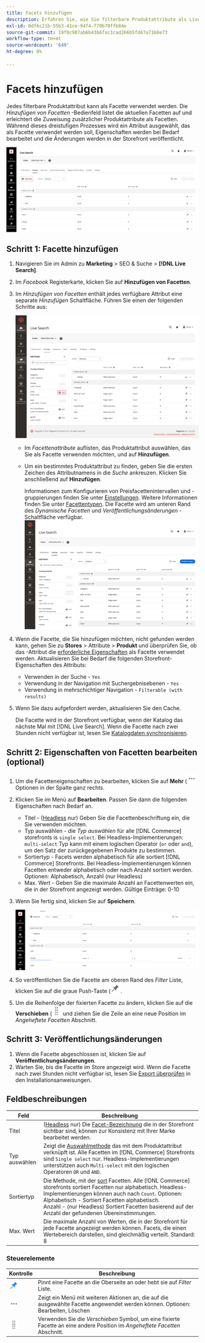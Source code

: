 ```yaml
---
title: Facets hinzufügen
description: Erfahren Sie, wie Sie filterbare Produktattribute als Live-Suchfacetten hinzufügen.
exl-id: 0df6c21b-55b3-41ce-94f4-f70b70ffb84e
source-git-commit: 19f0c987ab6b43b6fac1cad266b5fd47a7168e73
workflow-type: tm+mt
source-wordcount: '649'
ht-degree: 0%

---
```


# Facets hinzufügen

Jedes filterbare Produktattribut kann als Facette verwendet werden. Die *Hinzufügen von Facetten* -Bedienfeld listet die aktuellen Facetten auf und erleichtert die Zuweisung zusätzlicher Produktattribute als Facetten. Während dieses dreistufigen Prozesses wird ein Attribut ausgewählt, das als Facette verwendet werden soll, Eigenschaften werden bei Bedarf bearbeitet und die Änderungen werden in der Storefront veröffentlicht.

![Factory-Arbeitsbereich](assets/facets-add.png)

## Schritt 1: Facette hinzufügen

1. Navigieren Sie im Admin zu **Marketing** > SEO &amp; Suche > **[!DNL Live Search]**.
1. Im *Facebook* Registerkarte, klicken Sie auf **Hinzufügen von Facetten**.
1. Im *Hinzufügen von Facetten* enthält jedes verfügbare Attribut eine separate *Hinzufügen* Schaltfläche. Führen Sie einen der folgenden Schritte aus:

   ![Facette hinzugefügt](assets/facets-list-add.png)

   * Im *Facettenattribute* auflisten, das Produktattribut auswählen, das Sie als Facette verwenden möchten, und auf **Hinzufügen**.
   * Um ein bestimmtes Produktattribut zu finden, geben Sie die ersten Zeichen des Attributnamens in die *Suche* ankreuzen. Klicken Sie anschließend auf **Hinzufügen**.

      Informationen zum Konfigurieren von Preisfacettenintervallen und -gruppierungen finden Sie unter [Einstellungen](settings.md). Weitere Informationen finden Sie unter [Facettentypen](facets-type.md).
Die Facette wird am unteren Rand des *Dynamische Facetten* und *Veröffentlichungsänderungen* -Schaltfläche verfügbar.
   ![Facette hinzugefügt](assets/facet-added.png)

1. Wenn die Facette, die Sie hinzufügen möchten, nicht gefunden werden kann, gehen Sie zu **Stores** > Attribute > **Produkt** und überprüfen Sie, ob das -Attribut die [erforderliche Eigenschaften](facets.md) als Facette verwendet werden. Aktualisieren Sie bei Bedarf die folgenden Storefront-Eigenschaften des Attributs:

   * Verwenden in der Suche - `Yes`
   * Verwendung in der Navigation mit Suchergebnisebenen - `Yes`
   * Verwendung in mehrschichtiger Navigation - `Filterable (with results)`

1. Wenn Sie dazu aufgefordert werden, aktualisieren Sie den Cache.

   Die Facette wird in der Storefront verfügbar, wenn der Katalog das nächste Mal mit [!DNL Live Search]. Wenn die Facette nach zwei Stunden nicht verfügbar ist, lesen Sie [Katalogdaten synchronisieren](install.md#synchronize-catalog-data).

## Schritt 2: Eigenschaften von Facetten bearbeiten (optional)

1. Um die Facetteneigenschaften zu bearbeiten, klicken Sie auf **Mehr** (![Mehr Auswahl](assets/btn-more.png) Optionen in der Spalte ganz rechts.
1. Klicken Sie im Menü auf **Bearbeiten**. Passen Sie dann die folgenden Eigenschaften nach Bedarf an.

   * Titel - ([Headless](facets-type.md) nur) Geben Sie die Facettenbeschriftung ein, die Sie verwenden möchten.
   * Typ auswählen - die *Typ auswählen* für alle [!DNL Commerce] storefronts is `single select`. Bei Headless-Implementierungen: `multi-select` Typ kann mit einem logischen Operator (`or` oder `and`), um den Satz der zurückgegebenen Produkte zu bestimmen.
   * Sortiertyp - Facets werden alphabetisch für alle sortiert [!DNL Commerce] Storefronts. Bei Headless-Implementierungen können Facetten entweder alphabetisch oder nach Anzahl sortiert werden. Optionen: Alphabetisch, Anzahl (nur Headless)
   * Max. Wert - Geben Sie die maximale Anzahl an Facettenwerten ein, die in der Storefront angezeigt werden. Gültige Einträge: 0-10

1. Wenn Sie fertig sind, klicken Sie auf **Speichern**.

   ![Factory-Arbeitsbereich](assets/facet-edit.png)

1. So veröffentlichen Sie die Facette am oberen Rand des *Filter* Liste, klicken Sie auf die graue Push-Taste (![Pin-Auswahl](assets/btn-pin-gray.png).
1. Um die Reihenfolge der fixierten Facette zu ändern, klicken Sie auf die **Verschieben** (![Auswahl verschieben](assets/btn-move.png) und ziehen Sie die Zeile an eine neue Position im *Angeheftete Facetten* Abschnitt.

## Schritt 3: Veröffentlichungsänderungen

1. Wenn die Facette abgeschlossen ist, klicken Sie auf **Veröffentlichungsänderungen**.
1. Warten Sie, bis die Facette im Store angezeigt wird.
Wenn die Facette nach zwei Stunden nicht verfügbar ist, lesen Sie [Export überprüfen](install.md#synchronize-catalog-data) in den Installationsanweisungen.

## Feldbeschreibungen

| Feld | Beschreibung |
|--- |--- |
| Titel | ([Headless](facets-type.md) nur) Die [Facet-Bezeichnung](facets-type.md) die in der Storefront sichtbar sind, können zur Konsistenz mit Ihrer Marke bearbeitet werden. |
| Typ auswählen | Zeigt die [Auswahlmethode](facets-type.md) das mit dem Produktattribut verknüpft ist. Alle Facetten im [!DNL Commerce] Storefronts sind `Single select` nur. Headless-Implementierungen unterstützen auch `Multi-select` mit den logischen Operatoren `OR` und `AND`. |
| Sortiertyp | Die Methode, mit der [sort](facets-type.md) Facetten. Alle [!DNL Commerce] storefronts sortiert Facetten nur alphabetisch. Headless-Implementierungen können auch nach `Count`. Optionen:<br />Alphabetisch - Sortiert Facetten alphabetisch.<br />Anzahl - (nur Headless) Sortiert Facetten basierend auf der Anzahl der gefundenen Übereinstimmungen. |
| Max. Wert | Die maximale Anzahl von Werten, die in der Storefront für jede Facette angezeigt werden können. Facets, die einen Wertebereich darstellen, sind gleichmäßig verteilt. Standard: 8 |

### Steuerelemente

| Kontrolle | Beschreibung |
|--- |--- |
| ![Pin-Auswahl](assets/btn-pin-blue.png) | Pinnt eine Facette an die Oberseite an oder hebt sie auf *Filter* Liste. |
| ![Mehr Auswahl](assets/btn-more.png) | Zeigt ein Menü mit weiteren Aktionen an, die auf die ausgewählte Facette angewendet werden können. Optionen: Bearbeiten, Löschen |
| ![Auswahl verschieben](assets/btn-move.png) | Verwenden Sie die *Verschieben* Symbol, um eine fixierte Facette an eine andere Position im *Angeheftete Facetten* Abschnitt. |

